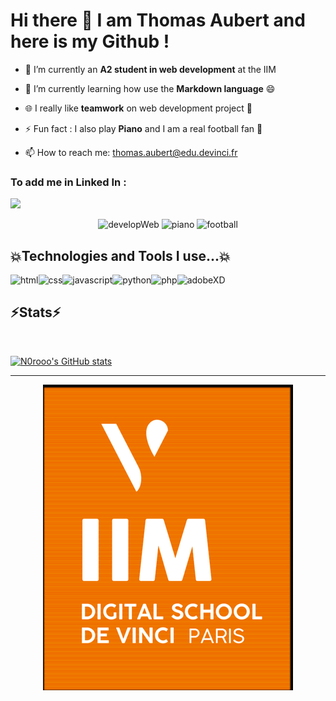 # Hi there 👋 I am Thomas Aubert and here is my Github !

<p align="center">

</p>


- 🔭 I’m currently an <strong>A2 student in web development</strong> at the IIM

- 🌱 I’m currently learning how use the <strong>Markdown language</strong> 😄

- :globe_with_meridians: I really like <strong>teamwork</strong> on web development project :busts_in_silhouette:
- :zap: Fun fact : I also play <strong>Piano</strong> and I am a real football fan :goal_net:

- 📫 How to reach me: thomas.aubert@edu.devinci.fr

### To add me in Linked In :
<a href="https://www.linkedin.com/in/thomas-aubert-0718ba207?originalSubdomain=fr">
<img src="https://cdn.jsdelivr.net/gh/devicons/devicon/icons/linkedin/linkedin-original.svg" width=60>
</a>

<p align="center">

<img src="https://lh3.googleusercontent.com/proxy/ZtLLcQ8n_0nGBWnKllvjQY9uC6dnYVD2xYV8uxZS_Bv0AnwcE3sM4sm9NignMD7qgEu8SvigDmYQXw2A9Ffka2WYPvNpjHHD2Nb2TTRlcHcFQSgX" width="200" alt="developWeb">
<img src="https://64.media.tumblr.com/458e518a462ab441e0a87e7372ffe418/tumblr_p3ugr8Rdsx1wzypxlo1_500.gifv" width=200 alt="piano">
<img src="https://i.pinimg.com/originals/b9/b7/e2/b9b7e29a046d5e326873c509091fcd8f.gif" width="200" alt="football">
</p>



## :boom:Technologies and Tools I use...:boom:

<img src="https://cdn.jsdelivr.net/gh/devicons/devicon/icons/html5/html5-original.svg" width="50" alt="html"/><img src="https://cdn.jsdelivr.net/gh/devicons/devicon/icons/css3/css3-original.svg" width="50" alt="css" /><img src="https://cdn.jsdelivr.net/gh/devicons/devicon/icons/javascript/javascript-original.svg" width="50" alt="javascript" /><img src="https://cdn.jsdelivr.net/gh/devicons/devicon/icons/python/python-original.svg" width="50" alt="python"/><img src="https://cdn.jsdelivr.net/gh/devicons/devicon/icons/php/php-original.svg" width="50" alt="php"/><img src="https://cdn.jsdelivr.net/gh/devicons/devicon/icons/xd/xd-line.svg" width=50 alt="adobeXD"/>



## :zap:Stats:zap:
<br>

[![N0rooo's GitHub stats](https://github-readme-stats.vercel.app/api?username=N0rooo)](https://github.com/N0rooo/github-readme-stats)

***
<p align="center">
<img src="./iimGlitch.gif" width="400" >
</p>













